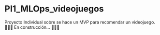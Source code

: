 # PI1_MLOps_videojuegos
Proyecto Individual sobre se hace un MVP para recomendar un videojuego.
🚧🚧🚧 En construcción... 🚧🚧🚧
